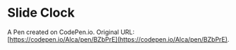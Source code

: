 # Slide Clock

A Pen created on CodePen.io. Original URL: [https://codepen.io/Alca/pen/BZbPrE](https://codepen.io/Alca/pen/BZbPrE).

